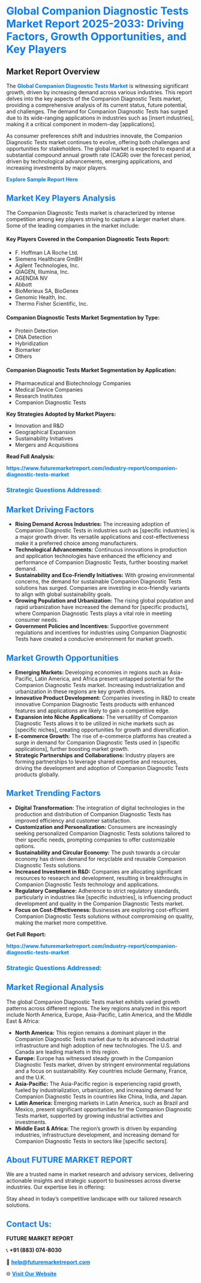 <h1 style="color: #007BFF;">Global Companion Diagnostic Tests Market Report 2025-2033: Driving Factors, Growth Opportunities, and Key Players</h1>

<section id="overview">
<h2>Market Report Overview</h2>
<p>The <a href="https://www.futuremarketreport.com/industry-report/companion-diagnostic-tests-market" style="color: #007BFF; text-decoration: none;"><strong>Global Companion Diagnostic Tests Market</strong></a> is witnessing significant growth, driven by increasing demand across various industries. This report delves into the key aspects of the Companion Diagnostic Tests market, providing a comprehensive analysis of its current status, future potential, and challenges. The demand for Companion Diagnostic Tests has surged due to its wide-ranging applications in industries such as [insert industries], making it a critical component in modern-day [applications].</p>
<p>As consumer preferences shift and industries innovate, the Companion Diagnostic Tests market continues to evolve, offering both challenges and opportunities for stakeholders. The global market is expected to expand at a substantial compound annual growth rate (CAGR) over the forecast period, driven by technological advancements, emerging applications, and increasing investments by major players.</p>
</section>

<section id="overview">
<p><a href="https://www.futuremarketreport.com/request-sample/reportId=122519" style="color: #007BFF; text-decoration: none;"><strong>Explore Sample Report Here</strong></a></p>
</section>

<section id="key-players">
<h2 style="color: #007BFF;">Market Key Players Analysis</h2>
<p>The Companion Diagnostic Tests market is characterized by intense competition among key players striving to capture a larger market share. Some of the leading companies in the market include:</p>
<h4>Key Players Covered in the Companion Diagnostic Tests Report:</h4>
<ul><li>F. Hoffman LA Roche Ltd.</li><li>Siemens Healthcare GmBH</li><li>Agilent Technologies, Inc.</li><li>QIAGEN, Illumina, Inc.</li><li>AGENDIA NV</li><li>Abbott</li><li>BioMerieux SA, BioGenex</li><li>Genomic Health, Inc.</li><li>Thermo Fisher Scientific, Inc.</li></ul>
<h4>Companion Diagnostic Tests Market Segmentation by Type:</h4>
<ul><li>Protein Detection</li><li>DNA Detection</li><li>Hybridization</li><li>Biomarker</li><li>Others</li></ul>

<h4>Companion Diagnostic Tests Market Segmentation by Application:</h4>
<ul><li>Pharmaceutical and Biotechnology Companies</li><li>Medical Device Companies</li><li>Research Institutes</li><li>Companion Diagnostic Tests</li></ul>
<p><strong>Key Strategies Adopted by Market Players:</strong></p>
<ul>
<li>Innovation and R&D</li>
<li>Geographical Expansion</li>
<li>Sustainability Initiatives</li>
<li>Mergers and Acquisitions</li>
</ul>
</section>

<section>
<p><strong>Read Full Analysis: </strong></p><a href="https://www.futuremarketreport.com/industry-report/companion-diagnostic-tests-market" style="color: #007BFF; text-decoration: none;"><strong>https://www.futuremarketreport.com/industry-report/companion-diagnostic-tests-market</strong></a>
<h3 style="color: #007BFF;">Strategic Questions Addressed:</h3>
</section>

<section id="driving-factors">
<h2 style="color: #007BFF;">Market Driving Factors</h2>
<ul>
<li><strong>Rising Demand Across Industries:</strong> The increasing adoption of Companion Diagnostic Tests in industries such as [specific industries] is a major growth driver. Its versatile applications and cost-effectiveness make it a preferred choice among manufacturers.</li>
<li><strong>Technological Advancements:</strong> Continuous innovations in production and application technologies have enhanced the efficiency and performance of Companion Diagnostic Tests, further boosting market demand.</li>
<li><strong>Sustainability and Eco-Friendly Initiatives:</strong> With growing environmental concerns, the demand for sustainable Companion Diagnostic Tests solutions has surged. Companies are investing in eco-friendly variants to align with global sustainability goals.</li>
<li><strong>Growing Population and Urbanization:</strong> The rising global population and rapid urbanization have increased the demand for [specific products], where Companion Diagnostic Tests plays a vital role in meeting consumer needs.</li>
<li><strong>Government Policies and Incentives:</strong> Supportive government regulations and incentives for industries using Companion Diagnostic Tests have created a conducive environment for market growth.</li>
</ul>
</section>

<section id="growth-opportunities">
<h2 style="color: #007BFF;">Market Growth Opportunities</h2>
<ul>
<li><strong>Emerging Markets:</strong> Developing economies in regions such as Asia-Pacific, Latin America, and Africa present untapped potential for the Companion Diagnostic Tests market. Increasing industrialization and urbanization in these regions are key growth drivers.</li>
<li><strong>Innovative Product Development:</strong> Companies investing in R&D to create innovative Companion Diagnostic Tests products with enhanced features and applications are likely to gain a competitive edge.</li>
<li><strong>Expansion into Niche Applications:</strong> The versatility of Companion Diagnostic Tests allows it to be utilized in niche markets such as [specific niches], creating opportunities for growth and diversification.</li>
<li><strong>E-commerce Growth:</strong> The rise of e-commerce platforms has created a surge in demand for Companion Diagnostic Tests used in [specific applications], further boosting market growth.</li>
<li><strong>Strategic Partnerships and Collaborations:</strong> Industry players are forming partnerships to leverage shared expertise and resources, driving the development and adoption of Companion Diagnostic Tests products globally.</li>
</ul>
</section>

<section id="trending-factors">
<h2 style="color: #007BFF;">Market Trending Factors</h2>
<ul>
<li><strong>Digital Transformation:</strong> The integration of digital technologies in the production and distribution of Companion Diagnostic Tests has improved efficiency and customer satisfaction.</li>
<li><strong>Customization and Personalization:</strong> Consumers are increasingly seeking personalized Companion Diagnostic Tests solutions tailored to their specific needs, prompting companies to offer customizable options.</li>
<li><strong>Sustainability and Circular Economy:</strong> The push towards a circular economy has driven demand for recyclable and reusable Companion Diagnostic Tests solutions.</li>
<li><strong>Increased Investment in R&D:</strong> Companies are allocating significant resources to research and development, resulting in breakthroughs in Companion Diagnostic Tests technology and applications.</li>
<li><strong>Regulatory Compliance:</strong> Adherence to strict regulatory standards, particularly in industries like [specific industries], is influencing product development and quality in the Companion Diagnostic Tests market.</li>
<li><strong>Focus on Cost-Effectiveness:</strong> Businesses are exploring cost-efficient Companion Diagnostic Tests solutions without compromising on quality, making the market more competitive.</li>
</ul>
</section>

<section>
<p><strong>Get Full Report: </strong></p><a href="https://www.futuremarketreport.com/industry-report/companion-diagnostic-tests-market" style="color: #007BFF; text-decoration: none;"><strong>https://www.futuremarketreport.com/industry-report/companion-diagnostic-tests-market</strong></a>
<h3 style="color: #007BFF;">Strategic Questions Addressed:</h3>
</section>


<section id="regional-analysis">
<h2 style="color: #007BFF;">Market Regional Analysis</h2>
<p>The global Companion Diagnostic Tests market exhibits varied growth patterns across different regions. The key regions analyzed in this report include North America, Europe, Asia-Pacific, Latin America, and the Middle East & Africa:</p>
<ul>
<li><strong>North America:</strong> This region remains a dominant player in the Companion Diagnostic Tests market due to its advanced industrial infrastructure and high adoption of new technologies. The U.S. and Canada are leading markets in this region.</li>
<li><strong>Europe:</strong> Europe has witnessed steady growth in the Companion Diagnostic Tests market, driven by stringent environmental regulations and a focus on sustainability. Key countries include Germany, France, and the U.K.</li>
<li><strong>Asia-Pacific:</strong> The Asia-Pacific region is experiencing rapid growth, fueled by industrialization, urbanization, and increasing demand for Companion Diagnostic Tests in countries like China, India, and Japan.</li>
<li><strong>Latin America:</strong> Emerging markets in Latin America, such as Brazil and Mexico, present significant opportunities for the Companion Diagnostic Tests market, supported by growing industrial activities and investments.</li>
<li><strong>Middle East & Africa:</strong> The region’s growth is driven by expanding industries, infrastructure development, and increasing demand for Companion Diagnostic Tests in sectors like [specific sectors].</li>
</ul>
</section>

<footer>
<h2 style="color: #007BFF;">About FUTURE MARKET REPORT</h2>
<p>We are a trusted name in market research and advisory services, delivering actionable insights and strategic support to businesses across diverse industries. Our expertise lies in offering:</p>

<p>Stay ahead in today’s competitive landscape with our tailored research solutions.</p>

<h2 style="color: #007BFF;">Contact Us:</h2>
<p><strong>FUTURE MARKET REPORT</strong></p>
<p>📞 <strong>+91 (883) 074-8030</strong></p>
<p>📧 <strong><a href="mailto:help@futuremarketreport.com" style="color: #007BFF;">help@futuremarketreport.com</a></strong></p>
<p>🌐 <strong><a href="https://www.futuremarketreport.com/" style="color: #007BFF;">Visit Our Website</a></strong></p>
</footer>